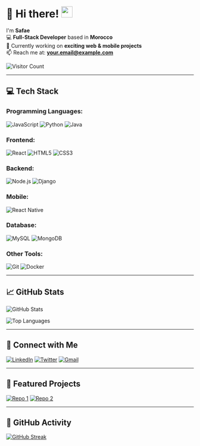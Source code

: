 # 👋 Hi there! <img src="https://media.giphy.com/media/hvRJCLFzcasrR4ia7z/giphy.gif" width="30px">

I'm **Safae**  
💻 **Full-Stack Developer** based in **Morocco**  
🌱 Currently working on **exciting web & mobile projects**  
📫 Reach me at: **[your.email@example.com](mailto:your.email@example.com)**  

![Visitor Count](https://visitor-badge.glitch.me/badge?page_id=Safae26.Safae26)

---

## 💻 Tech Stack

### **Programming Languages:**
![JavaScript](https://img.shields.io/badge/JavaScript-F7DF1E?style=flat&logo=javascript&logoColor=black)
![Python](https://img.shields.io/badge/Python-3776AB?style=flat&logo=python&logoColor=white)
![Java](https://img.shields.io/badge/Java-007396?style=flat&logo=java&logoColor=white)

### **Frontend:**
![React](https://img.shields.io/badge/React-61DAFB?style=flat&logo=react&logoColor=black)
![HTML5](https://img.shields.io/badge/HTML5-E34F26?style=flat&logo=html5&logoColor=white)
![CSS3](https://img.shields.io/badge/CSS3-1572B6?style=flat&logo=css3&logoColor=white)

### **Backend:**
![Node.js](https://img.shields.io/badge/Node.js-339933?style=flat&logo=node.js&logoColor=white)
![Django](https://img.shields.io/badge/Django-092E20?style=flat&logo=django&logoColor=white)

### **Mobile:**
![React Native](https://img.shields.io/badge/React_Native-61DAFB?style=flat&logo=react&logoColor=black)

### **Database:**
![MySQL](https://img.shields.io/badge/MySQL-4479A1?style=flat&logo=mysql&logoColor=white)
![MongoDB](https://img.shields.io/badge/MongoDB-47A248?style=flat&logo=mongodb&logoColor=white)

### **Other Tools:**
![Git](https://img.shields.io/badge/Git-F05032?style=flat&logo=git&logoColor=white)
![Docker](https://img.shields.io/badge/Docker-2496ED?style=flat&logo=docker&logoColor=white)

---

## 📈 GitHub Stats

![GitHub Stats](https://github-readme-stats.vercel.app/api?username=Safae26&show_icons=true&theme=radical&hide_border=true)

![Top Languages](https://github-readme-stats.vercel.app/api/top-langs/?username=Safae26&layout=compact&theme=radical&hide_border=true)

---

## 🔗 Connect with Me

[![LinkedIn](https://img.shields.io/badge/LinkedIn-0077B5?style=for-the-badge&logo=linkedin&logoColor=white)](https://linkedin.com/in/yourprofile)
[![Twitter](https://img.shields.io/badge/Twitter-1DA1F2?style=for-the-badge&logo=twitter&logoColor=white)](https://twitter.com/yourhandle)
[![Gmail](https://img.shields.io/badge/Gmail-D14836?style=for-the-badge&logo=gmail&logoColor=white)](mailto:your.email@example.com)

---

## 🚀 Featured Projects

[![Repo 1](https://github-readme-stats.vercel.app/api/pin/?username=Safae26&repo=your-repo-1&theme=radical)](https://github.com/Safae26/your-repo-1)
[![Repo 2](https://github-readme-stats.vercel.app/api/pin/?username=Safae26&repo=your-repo-2&theme=radical)](https://github.com/Safae26/your-repo-2)

---

## 🎯 GitHub Activity

[![GitHub Streak](https://streak-stats.demolab.com/?user=Safae26&theme=radical&hide_border=true)](https://git.io/streak-stats)

<!-- Uncomment to add contribution graph -->
<!-- ![Contribution Graph](https://activity-graph.herokuapp.com/graph?username=Safae26&theme=redical&hide_border=true) -->
